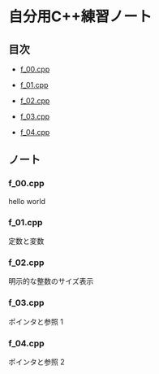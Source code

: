 # 自分用C++練習ノート

## 目次

- [f_00.cpp](f_00.cpp)

- [f_01.cpp](f_01.cpp)

- [f_02.cpp](f_02.cpp)

- [f_03.cpp](f_03.cpp)

- [f_04.cpp](f_04.cpp)

## ノート

### f_00.cpp

  hello world

### f_01.cpp

  定数と変数

### f_02.cpp

  明示的な整数のサイズ表示

### f_03.cpp

  ポインタと参照 1

### f_04.cpp

  ポインタと参照 2
